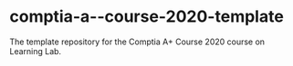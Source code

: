 # comptia-a--course-2020-template
The template repository for the Comptia A+ Course 2020 course on Learning Lab.
